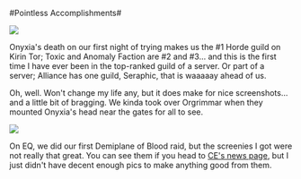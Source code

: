 #Pointless Accomplishments#

![](http://westkarana.com/images/ony1.jpg)

Onyxia's death on our first night of trying makes us the #1 Horde guild on Kirin Tor; Toxic and Anomaly Faction are #2 and #3... and this is the first time I have ever been in the top-ranked guild of a server. Or part of a server; Alliance has one guild, Seraphic, that is waaaaay ahead of us.

Oh, well. Won't change my life any, but it does make for nice screenshots... and a little bit of bragging. We kinda took over Orgrimmar when they mounted Onyxia's head near the gates for all to see.

![](http://westkarana.com/images/ony2.jpg)

On EQ, we did our first Demiplane of Blood raid, but the screenies I got were not really that great. You can see them if you head to [CE's news page](http://crimsoneternity.com), but I just didn't have decent enough pics to make anything good from them.
